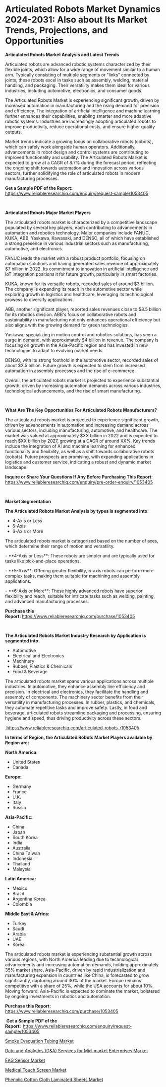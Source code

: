 <p><h1>Articulated Robots Market Dynamics 2024-2031: Also about Its Market Trends, Projections, and Opportunities</h1></p><p><strong>Articulated Robots Market Analysis and Latest Trends</strong></p>
<p><p>Articulated robots are advanced robotic systems characterized by their flexible joints, which allow for a wide range of movement similar to a human arm. Typically consisting of multiple segments or "links" connected by joints, these robots excel in tasks such as assembly, welding, material handling, and packaging. Their versatility makes them ideal for various industries, including automotive, electronics, and consumer goods.</p><p>The Articulated Robots Market is experiencing significant growth, driven by increased automation in manufacturing and the rising demand for precision and efficiency. The integration of artificial intelligence and machine learning further enhances their capabilities, enabling smarter and more adaptive robotic systems. Industries are increasingly adopting articulated robots to improve productivity, reduce operational costs, and ensure higher quality outputs.</p><p>Market trends indicate a growing focus on collaborative robots (cobots), which can safely work alongside human operators. Additionally, advancements in robot design and control systems are contributing to improved functionality and usability. The Articulated Robots Market is expected to grow at a CAGR of 8.7% during the forecast period, reflecting the ongoing shift towards automation and innovation across various sectors, further solidifying the role of articulated robots in modern manufacturing processes.</p></p>
<p><strong>Get a Sample PDF of the Report:&nbsp;</strong> <a href="https://www.reliableresearchiq.com/enquiry/request-sample/1053405?utm_campaign=99&utm_medium=2&utm_source=Github&utm_content=ia&utm_term=07122024&utm_id=articulated-robots">https://www.reliableresearchiq.com/enquiry/request-sample/1053405</a></p>
<p>&nbsp;</p>
<p><strong>Articulated Robots Major Market Players</strong></p>
<p><p>The articulated robots market is characterized by a competitive landscape populated by several key players, each contributing to advancements in automation and robotics technology. Major companies include FANUC, KUKA, ABB, Yaskawa, Kawasaki, and DENSO, all of which have established a strong presence in various industrial sectors such as manufacturing, automotive, and electronics.</p><p>FANUC leads the market with a robust product portfolio, focusing on automation solutions and having generated sales revenue of approximately $7 billion in 2022. Its commitment to innovation in artificial intelligence and IoT integration positions it for future growth, particularly in smart factories.</p><p>KUKA, known for its versatile robots, recorded sales of around $3 billion. The company is expanding its reach in the automotive sector while exploring growth in logistics and healthcare, leveraging its technological prowess to diversify applications.</p><p>ABB, another significant player, reported sales revenues close to $8.5 billion for its robotics division. ABB's focus on collaborative robots and sustainability in manufacturing not only enhances operational efficiency but also aligns with the growing demand for green technologies.</p><p>Yaskawa, specializing in motion control and robotics solutions, has seen a surge in demand, with approximately $4 billion in revenue. The company is focusing on growth in the Asia-Pacific region and has invested in new technologies to adapt to evolving market needs.</p><p>DENSO, with its strong foothold in the automotive sector, recorded sales of about $2.5 billion. Future growth is expected to stem from increased automation in assembly processes and the rise of e-commerce.</p><p>Overall, the articulated robots market is projected to experience substantial growth, driven by increasing automation demands across various industries, technological advancements, and the rise of smart manufacturing.</p></p>
<p>&nbsp;</p>
<p><strong>What Are The Key Opportunities For Articulated Robots Manufacturers?</strong></p>
<p><p>The articulated robots market is projected to experience significant growth, driven by advancements in automation and increasing demand across various sectors, including manufacturing, automotive, and healthcare. The market was valued at approximately $XX billion in 2022 and is expected to reach $XX billion by 2027, growing at a CAGR of around XX%. Key trends include the integration of AI and machine learning for enhanced functionality and flexibility, as well as a shift towards collaborative robots (cobots). Future prospects are promising, with expanding applications in logistics and customer service, indicating a robust and dynamic market landscape.</p></p>
<p><strong>Inquire or Share Your Questions If Any Before Purchasing This Report:</strong> <a href="https://www.reliableresearchiq.com/enquiry/pre-order-enquiry/1053405?utm_campaign=99&utm_medium=2&utm_source=Github&utm_content=ia&utm_term=07122024&utm_id=articulated-robots">https://www.reliableresearchiq.com/enquiry/pre-order-enquiry/1053405</a></p>
<p>&nbsp;</p>
<p><strong>Market Segmentation</strong></p>
<p><strong>The Articulated Robots Market Analysis by types is segmented into:</strong></p>
<p><ul><li>4-Axis or Less</li><li>5-Axis</li><li>6-Axis or More</li></ul></p>
<p><p>The articulated robots market is categorized based on the number of axes, which determine their range of motion and versatility. </p><p>- **4-Axis or Less**: These robots are simpler and are typically used for tasks like pick-and-place operations.</p><p>  </p><p>- **5-Axis**: Offering greater flexibility, 5-axis robots can perform more complex tasks, making them suitable for machining and assembly applications.</p><p>- **6-Axis or More**: These highly advanced robots have superior flexibility and reach, suitable for intricate tasks such as welding, painting, and advanced manufacturing processes.</p></p>
<p><strong>Purchase this Report:&nbsp;</strong><a href="https://www.reliableresearchiq.com/purchase/1053405?utm_campaign=99&utm_medium=2&utm_source=Github&utm_content=ia&utm_term=07122024&utm_id=articulated-robots">https://www.reliableresearchiq.com/purchase/1053405</a></p>
<p>&nbsp;</p>
<p><strong>The Articulated Robots Market Industry Research by Application is segmented into:</strong></p>
<p><ul><li>Automotive</li><li>Electrical and Electronics</li><li>Machinery</li><li>Rubber, Plastics & Chemicals</li><li>Food & Beverage</li></ul></p>
<p><p>The articulated robots market spans various applications across multiple industries. In automotive, they enhance assembly line efficiency and precision. In electrical and electronics, they facilitate the handling and assembly of components. The machinery sector benefits from their versatility in manufacturing processes. In rubber, plastics, and chemicals, they automate repetitive tasks and improve safety. Lastly, in food and beverage, articulated robots streamline packaging and processing, ensuring hygiene and speed, thus driving productivity across these sectors.</p></p>
<p><a href="https://www.reliableresearchiq.com/articulated-robots-r1053405?utm_campaign=99&utm_medium=2&utm_source=Github&utm_content=ia&utm_term=07122024&utm_id=articulated-robots">&nbsp;https://www.reliableresearchiq.com/articulated-robots-r1053405</a></p>
<p><strong>In terms of Region, the Articulated Robots Market Players available by Region are:</strong></p>
<p>
    <p> <strong> North America: </strong>
        <ul>
            <li>United States</li>
            <li>Canada</li>
        </ul>
        </p> 
    <p> <strong> Europe: </strong>
        <ul>
            <li>Germany</li>
            <li>France</li>
            <li>U.K.</li>
            <li>Italy</li>
            <li>Russia</li>
        </ul>
        </p> 
    <p> <strong> Asia-Pacific: </strong>
        <ul>
            <li>China</li>
            <li>Japan</li>
            <li>South Korea</li>
            <li>India</li>
            <li>Australia</li>
            <li>China Taiwan</li>
            <li>Indonesia</li>
            <li>Thailand</li>
            <li>Malaysia</li>
        </ul>
        </p> 
    <p> <strong> Latin America: </strong>
        <ul>
            <li>Mexico</li>
            <li>Brazil</li>
            <li>Argentina Korea</li>
            <li>Colombia</li>
        </ul>
        </p> 
    <p> <strong> Middle East & Africa: </strong>
        <ul>
            <li>Turkey</li>
            <li>Saudi</li>
            <li>Arabia</li>
            <li>UAE</li>
            <li>Korea</li>
        </ul>
    </p>
    </p>
<p><p>The articulated robots market is experiencing substantial growth across various regions, with North America leading due to technological advancements and increasing automation demands, holding approximately 35% market share. Asia-Pacific, driven by rapid industrialization and manufacturing expansion in countries like China, is forecasted to grow significantly, capturing around 30% of the market. Europe remains competitive with a share of 25%, while the USA accounts for about 10%. Moving forward, Asia-Pacific is expected to dominate the market, bolstered by ongoing investments in robotics and automation.</p></p>
<p><strong>Purchase this Report: </strong><a href="https://www.reliableresearchiq.com/purchase/1053405?utm_campaign=99&utm_medium=2&utm_source=Github&utm_content=ia&utm_term=07122024&utm_id=articulated-robots">https://www.reliableresearchiq.com/purchase/1053405</a></p>
<p>&nbsp;<strong>Get a Sample PDF of the Report:&nbsp;&nbsp;</strong><a href="https://www.reliableresearchiq.com/enquiry/request-sample/1053405?utm_campaign=99&utm_medium=2&utm_source=Github&utm_content=ia&utm_term=07122024&utm_id=articulated-robots">https://www.reliableresearchiq.com/enquiry/request-sample/1053405</a></p>
<p><strong></strong></p>
<p><p><a href="https://www.linkedin.com/pulse/exploring-growth-potential-smoke-evacuation-tubing-qa6tf?utm_campaign=99&utm_medium=2&utm_source=Github&utm_content=ia&utm_term=07122024&utm_id=articulated-robots">Smoke Evacuation Tubing Market</a></p><p><a href="https://issuu.com/reportprime-2/docs/data-and-analytics-da-services-for-mid-market-ente?utm_campaign=99&utm_medium=2&utm_source=Github&utm_content=ia&utm_term=07122024&utm_id=articulated-robots">Data and Analytics (D&A) Services for Mid-market Enterprises Market</a></p><p><a href="https://www.linkedin.com/pulse/ekg-sensor-market-trends-drivers-whats-propelling-gt4sf?utm_campaign=99&utm_medium=2&utm_source=Github&utm_content=ia&utm_term=07122024&utm_id=articulated-robots">EKG Sensor Market</a></p><p><a href="https://www.linkedin.com/pulse/medical-touch-screen-market-segmentation-geographical-em6qf?utm_campaign=99&utm_medium=2&utm_source=Github&utm_content=ia&utm_term=07122024&utm_id=articulated-robots">Medical Touch Screen Market</a></p><p><a href="https://issuu.com/reportprime-2/docs/phenolic-cotton-cloth-laminated-sheets-market-size?utm_campaign=99&utm_medium=2&utm_source=Github&utm_content=ia&utm_term=07122024&utm_id=articulated-robots">Phenolic Cotton Cloth Laminated Sheets Market</a></p></p>